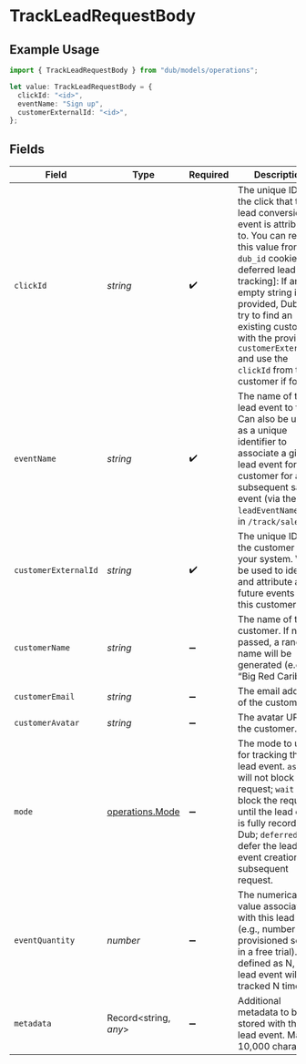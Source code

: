 # TrackLeadRequestBody

## Example Usage

```typescript
import { TrackLeadRequestBody } from "dub/models/operations";

let value: TrackLeadRequestBody = {
  clickId: "<id>",
  eventName: "Sign up",
  customerExternalId: "<id>",
};
```

## Fields

| Field                                                                                                                                                                                                                                                                                                                      | Type                                                                                                                                                                                                                                                                                                                       | Required                                                                                                                                                                                                                                                                                                                   | Description                                                                                                                                                                                                                                                                                                                | Example                                                                                                                                                                                                                                                                                                                    |
| -------------------------------------------------------------------------------------------------------------------------------------------------------------------------------------------------------------------------------------------------------------------------------------------------------------------------- | -------------------------------------------------------------------------------------------------------------------------------------------------------------------------------------------------------------------------------------------------------------------------------------------------------------------------- | -------------------------------------------------------------------------------------------------------------------------------------------------------------------------------------------------------------------------------------------------------------------------------------------------------------------------- | -------------------------------------------------------------------------------------------------------------------------------------------------------------------------------------------------------------------------------------------------------------------------------------------------------------------------- | -------------------------------------------------------------------------------------------------------------------------------------------------------------------------------------------------------------------------------------------------------------------------------------------------------------------------- |
| `clickId`                                                                                                                                                                                                                                                                                                                  | *string*                                                                                                                                                                                                                                                                                                                   | :heavy_check_mark:                                                                                                                                                                                                                                                                                                         | The unique ID of the click that the lead conversion event is attributed to. You can read this value from `dub_id` cookie. [For deferred lead tracking]: If an empty string is provided, Dub will try to find an existing customer with the provided `customerExternalId` and use the `clickId` from the customer if found. |                                                                                                                                                                                                                                                                                                                            |
| `eventName`                                                                                                                                                                                                                                                                                                                | *string*                                                                                                                                                                                                                                                                                                                   | :heavy_check_mark:                                                                                                                                                                                                                                                                                                         | The name of the lead event to track. Can also be used as a unique identifier to associate a given lead event for a customer for a subsequent sale event (via the `leadEventName` prop in `/track/sale`).                                                                                                                   | Sign up                                                                                                                                                                                                                                                                                                                    |
| `customerExternalId`                                                                                                                                                                                                                                                                                                       | *string*                                                                                                                                                                                                                                                                                                                   | :heavy_check_mark:                                                                                                                                                                                                                                                                                                         | The unique ID of the customer in your system. Will be used to identify and attribute all future events to this customer.                                                                                                                                                                                                   |                                                                                                                                                                                                                                                                                                                            |
| `customerName`                                                                                                                                                                                                                                                                                                             | *string*                                                                                                                                                                                                                                                                                                                   | :heavy_minus_sign:                                                                                                                                                                                                                                                                                                         | The name of the customer. If not passed, a random name will be generated (e.g. “Big Red Caribou”).                                                                                                                                                                                                                         |                                                                                                                                                                                                                                                                                                                            |
| `customerEmail`                                                                                                                                                                                                                                                                                                            | *string*                                                                                                                                                                                                                                                                                                                   | :heavy_minus_sign:                                                                                                                                                                                                                                                                                                         | The email address of the customer.                                                                                                                                                                                                                                                                                         |                                                                                                                                                                                                                                                                                                                            |
| `customerAvatar`                                                                                                                                                                                                                                                                                                           | *string*                                                                                                                                                                                                                                                                                                                   | :heavy_minus_sign:                                                                                                                                                                                                                                                                                                         | The avatar URL of the customer.                                                                                                                                                                                                                                                                                            |                                                                                                                                                                                                                                                                                                                            |
| `mode`                                                                                                                                                                                                                                                                                                                     | [operations.Mode](../../models/operations/mode.md)                                                                                                                                                                                                                                                                         | :heavy_minus_sign:                                                                                                                                                                                                                                                                                                         | The mode to use for tracking the lead event. `async` will not block the request; `wait` will block the request until the lead event is fully recorded in Dub; `deferred` will defer the lead event creation to a subsequent request.                                                                                       |                                                                                                                                                                                                                                                                                                                            |
| `eventQuantity`                                                                                                                                                                                                                                                                                                            | *number*                                                                                                                                                                                                                                                                                                                   | :heavy_minus_sign:                                                                                                                                                                                                                                                                                                         | The numerical value associated with this lead event (e.g., number of provisioned seats in a free trial). If defined as N, the lead event will be tracked N times.                                                                                                                                                          |                                                                                                                                                                                                                                                                                                                            |
| `metadata`                                                                                                                                                                                                                                                                                                                 | Record<string, *any*>                                                                                                                                                                                                                                                                                                      | :heavy_minus_sign:                                                                                                                                                                                                                                                                                                         | Additional metadata to be stored with the lead event. Max 10,000 characters.                                                                                                                                                                                                                                               |                                                                                                                                                                                                                                                                                                                            |